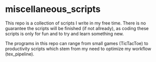 # miscellaneous_scripts
This repo is a collection of scripts I write in my free time. There is no guarantee the scripts will be finished (if not allready), as coding these scripts is only for fun and 
to try and learn something new. 

The programs in this repo can range from small games (TicTacToe) to productivity scripts which stem from my need to optimize my workflow (tex_pipeline).
